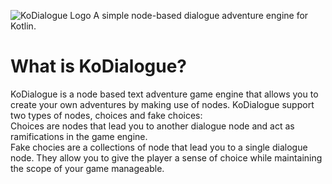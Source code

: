 ![KoDialogue Logo](https://i.imgur.com/ClGK8tX.png)
A simple node-based dialogue adventure engine for Kotlin.

# What is KoDialogue?
KoDialogue is a node based text adventure game engine that allows you to create your own adventures by making use of nodes. KoDialogue support two types of nodes, choices and fake choices:  
Choices are nodes that lead you to another dialogue node and act as ramifications in the game engine.  
Fake chocies are a collections of node that lead you to a single dialogue node. They allow you to give the player a sense of choice while maintaining the scope of your game manageable.
